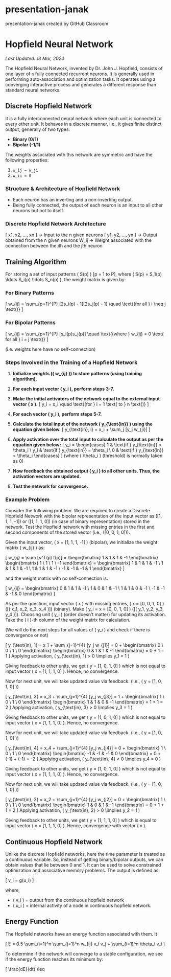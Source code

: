 # presentation-janak
presentation-janak created by GitHub Classroom
# Hopfield Neural Network
*Last Updated: 13 Mar, 2024*

The Hopfield Neural Network, invented by Dr. John J. Hopfield, consists of one layer of `n` fully connected recurrent neurons. It is generally used in performing auto-association and optimization tasks. It operates using a converging interactive process and generates a different response than standard neural networks.

## Discrete Hopfield Network

It is a fully interconnected neural network where each unit is connected to every other unit. It behaves in a discrete manner, i.e., it gives finite distinct output, generally of two types:

- **Binary (0/1)**
- **Bipolar (-1/1)**

The weights associated with this network are symmetric and have the following properties:
1. `w_ij = w_ji`
2. `w_ii = 0`

### Structure & Architecture of Hopfield Network

- Each neuron has an inverting and a non-inverting output.
- Being fully connected, the output of each neuron is an input to all other neurons but not to itself.

### Discrete Hopfield Network Architecture

[ x1, x2, ..., xn ] -> Input to the n given neurons
[ y1, y2, ..., yn ] -> Output obtained from the n given neurons
W_ij -> Weight associated with the connection between the ith and the jth neuron


## Training Algorithm

For storing a set of input patterns \( S(p) \) [p = 1 to P], where \( S(p) = S_1(p) \ldots S_i(p) \ldots S_n(p) \), the weight matrix is given by:

### For Binary Patterns
\[ 
w_{ij} = \sum_{p=1}^{P} [2s_i(p) - 1][2s_j(p) - 1] \quad \text{(for all } i \neq j \text{)} 
\]

### For Bipolar Patterns
\[ 
w_{ij} = \sum_{p=1}^{P} [s_i(p)s_j(p)] \quad \text{(where } w_{ij} = 0 \text{ for all } i = j \text{)} 
\]

(i.e. weights here have no self-connection)

### Steps Involved in the Training of a Hopfield Network

1. **Initialize weights (\( w_{ij} \)) to store patterns (using training algorithm).**

2. **For each input vector \( y_i \), perform steps 3-7.**

3. **Make the initial activators of the network equal to the external input vector \( x \).**
   \[ 
   y_i = x_i \quad \text{(for } i = 1 \text{ to } n \text{)} 
   \]

4. **For each vector \( y_i \), perform steps 5-7.**

5. **Calculate the total input of the network \( y_{\text{in}} \) using the equation given below.**
   \[ 
   y_{\text{in}, i} = x_i + \sum_j [y_j w_{ji}] 
   \]

6. **Apply activation over the total input to calculate the output as per the equation given below:**
   \[ 
   y_i = 
   \begin{cases} 
   1 & \text{if } y_{\text{in}} > \theta_i \\
   y_i & \text{if } y_{\text{in}} = \theta_i \\
   0 & \text{if } y_{\text{in}} < \theta_i 
   \end{cases}
   \]
   (where \( \theta_i \) (threshold) is normally taken as 0)

7. **Now feedback the obtained output \( y_i \) to all other units. Thus, the activation vectors are updated.**

8. **Test the network for convergence.**

### Example Problem

Consider the following problem. We are required to create a Discrete Hopfield Network with the bipolar representation of the input vector as \([1, 1, 1, -1]\) or \([1, 1, 1, 0]\) (in case of binary representation) stored in the network. Test the Hopfield network with missing entries in the first and second components of the stored vector (i.e., \([0, 0, 1, 0]\)).

Given the input vector, \( x = [1, 1, 1, -1] \) (bipolar), we initialize the weight matrix \( w_{ij} \) as:

\[ 
w_{ij} = \sum [s^T(p) t(p)] = 
\begin{bmatrix} 
1 & 1 & 1 & -1 
\end{bmatrix}
\begin{bmatrix} 
1 \\ 1 \\ 1 \\ -1 
\end{bmatrix} =
\begin{bmatrix} 
1 & 1 & 1 & -1 \\
1 & 1 & 1 & -1 \\
1 & 1 & 1 & -1 \\
-1 & -1 & -1 & 1 
\end{bmatrix}
\]

and the weight matrix with no self-connection is:

\[ 
w_{ij} =
\begin{bmatrix} 
0 & 1 & 1 & -1 \\
1 & 0 & 1 & -1 \\
1 & 1 & 0 & -1 \\
-1 & -1 & -1 & 0 
\end{bmatrix}
\]

As per the question, input vector \( x \) with missing entries, \( x = [0, 0, 1, 0] \) ([\( x_1, x_2, x_3, x_4 \)]) (binary). Make \( y_i = x = [0, 0, 1, 0] \) ([\( y_1, y_2, y_3, y_4 \)]). Choosing unit \( y_i \) (order doesn’t matter) for updating its activation. Take the \( i \)-th column of the weight matrix for calculation.

(We will do the next steps for all values of \( y_i \) and check if there is convergence or not)

\[ 
y_{\text{in}, 1} = x_1 + \sum_{j=1}^{4} [y_j w_{j1}] = 0 + 
\begin{bmatrix} 
0 \\ 0 \\ 1 \\ 0 
\end{bmatrix}
\begin{bmatrix} 
0 & 1 & 1 & -1 
\end{bmatrix} = 0 + 1 = 1 
\]
Applying activation, \( y_{\text{in}, 1} > 0 \implies y_1 = 1 \)

Giving feedback to other units, we get \( y = [1, 0, 1, 0] \) which is not equal to input vector \( x = [1, 1, 1, 0] \). Hence, no convergence.

Now for next unit, we will take updated value via feedback. (i.e., \( y = [1, 0, 1, 0] \))

\[ 
y_{\text{in}, 3} = x_3 + \sum_{j=1}^{4} [y_j w_{j3}] = 1 + 
\begin{bmatrix} 
1 \\ 0 \\ 1 \\ 0 
\end{bmatrix}
\begin{bmatrix} 
1 & 1 & 0 & -1 
\end{bmatrix} = 1 + 1 = 2 
\]
Applying activation, \( y_{\text{in}, 3} > 0 \implies y_3 = 1 \)

Giving feedback to other units, we get \( y = [1, 0, 1, 0] \) which is not equal to input vector \( x = [1, 1, 1, 0] \). Hence, no convergence.

Now for next unit, we will take updated value via feedback. (i.e., \( y = [1, 0, 1, 0] \))

\[ 
y_{\text{in}, 4} = x_4 + \sum_{j=1}^{4} [y_j w_{j4}] = 0 + 
\begin{bmatrix} 
1 \\ 0 \\ 1 \\ 0 
\end{bmatrix}
\begin{bmatrix} 
-1 & -1 & -1 & 0 
\end{bmatrix} = 0 + (-1) + (-1) = -2 
\]
Applying activation, \( y_{\text{in}, 4} < 0 \implies y_4 = 0 \)

Giving feedback to other units, we get \( y = [1, 0, 1, 0] \) which is not equal to input vector \( x = [1, 1, 1, 0] \). Hence, no convergence.

Now for next unit, we will take updated value via feedback. (i.e., \( y = [1, 0, 1, 0] \))

\[ 
y_{\text{in}, 2} = x_2 + \sum_{j=1}^{4} [y_j w_{j2}] = 0 + 
\begin{bmatrix} 
1 \\ 0 \\ 1 \\ 0 
\end{bmatrix}
\begin{bmatrix} 
1 & 0 & 1 & -1 
\end{bmatrix} = 0 + 1 + 1 = 2 
\]
Applying activation, \( y_{\text{in}, 2} > 0 \implies y_2 = 1 \)

Giving feedback to other units, we get \( y = [1, 1, 1, 0] \) which is equal to input vector \( x = [1, 1, 1, 0] \). Hence, convergence with vector \( x \).

## Continuous Hopfield Network

Unlike the discrete Hopfield networks, here the time parameter is treated as a continuous variable. So, instead of getting binary/bipolar outputs, we can obtain values that lie between 0 and 1. It can be used to solve constrained optimization and associative memory problems. The output is defined as:

\[ 
v_i = g(u_i) 
\]

where,

- \( v_i \) = output from the continuous hopfield network
- \( u_i \) = internal activity of a node in continuous hopfield network.

## Energy Function

The Hopfield networks have an energy function associated with them. It


\[ E = 0.5 \sum_{i=1}^n \sum_{j=1}^n w_{ij} v_i v_j + \sum_{i=1}^n \theta_i v_i \]

To determine if the network will converge to a stable configuration, we see if the energy function reaches its minimum by:

\[ \frac{dE}{dt} \leq 
